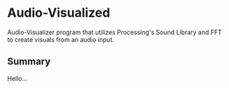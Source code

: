 # Audio-Visualized
Audio-Visualizer program that utilizes Processing's Sound Library and FFT to create visuals from an audio input.

## Summary
Hello...
